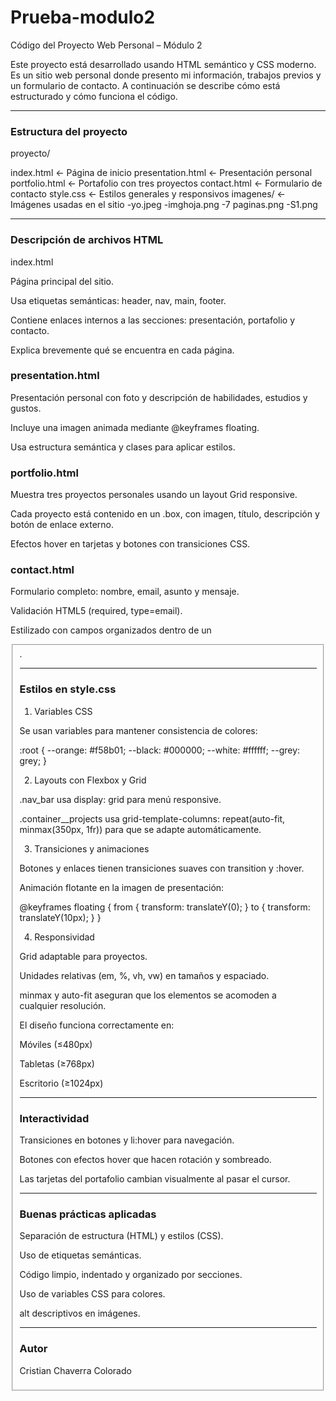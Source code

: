 # Prueba-modulo2
  Código del Proyecto Web Personal – Módulo 2

Este proyecto está desarrollado usando HTML semántico y CSS moderno. Es un sitio web personal donde presento mi información, trabajos previos y un formulario de contacto. A continuación se describe cómo está estructurado y cómo funciona el código.


---

### Estructura del proyecto

proyecto/

index.html              ← Página de inicio
presentation.html       ← Presentación personal
portfolio.html          ← Portafolio con tres proyectos
contact.html            ← Formulario de contacto
style.css               ← Estilos generales y responsivos
imagenes/               ← Imágenes usadas en el sitio
    -yo.jpeg
    -imghoja.png
    -7 paginas.png
    -S1.png


---

###  Descripción de archivos HTML

index.html

Página principal del sitio.

Usa etiquetas semánticas: header, nav, main, footer.

Contiene enlaces internos a las secciones: presentación, portafolio y contacto.

Explica brevemente qué se encuentra en cada página.


### presentation.html

Presentación personal con foto y descripción de habilidades, estudios y gustos.

Incluye una imagen animada mediante @keyframes floating.

Usa estructura semántica y clases para aplicar estilos.


### portfolio.html

Muestra tres proyectos personales usando un layout Grid responsive.

Cada proyecto está contenido en un .box, con imagen, título, descripción y botón de enlace externo.

Efectos hover en tarjetas y botones con transiciones CSS.


### contact.html

Formulario completo: nombre, email, asunto y mensaje.

Validación HTML5 (required, type=email).

Estilizado con campos organizados dentro de un <fieldset>.



---

 ### Estilos en style.css

1.  Variables CSS

Se usan variables para mantener consistencia de colores:

:root {
  --orange: #f58b01;
  --black: #000000;
  --white: #ffffff;
  --grey: grey;
}

2.  Layouts con Flexbox y Grid

.nav_bar usa display: grid para menú responsive.

.container__projects usa grid-template-columns: repeat(auto-fit, minmax(350px, 1fr)) para que se adapte automáticamente.


3.  Transiciones y animaciones

Botones y enlaces tienen transiciones suaves con transition y :hover.

Animación flotante en la imagen de presentación:


@keyframes floating {
  from { transform: translateY(0); }
  to { transform: translateY(10px); }
}

4.  Responsividad

Grid adaptable para proyectos.

Unidades relativas (em, %, vh, vw) en tamaños y espaciado.

minmax y auto-fit aseguran que los elementos se acomoden a cualquier resolución.

El diseño funciona correctamente en:

Móviles (≤480px)

Tabletas (≥768px)

Escritorio (≥1024px)




---

###  Interactividad

Transiciones en botones y li:hover para navegación.

Botones con efectos hover que hacen rotación y sombreado.

Las tarjetas del portafolio cambian visualmente al pasar el cursor.



---

### Buenas prácticas aplicadas

Separación de estructura (HTML) y estilos (CSS).

Uso de etiquetas semánticas.

Código limpio, indentado y organizado por secciones.

Uso de variables CSS para colores.

alt descriptivos en imágenes.

---

###  Autor

Cristian Chaverra Colorado
